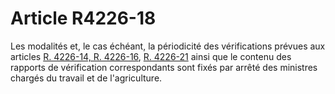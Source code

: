 # Article R4226-18

Les modalités et, le cas échéant, la périodicité des vérifications prévues aux articles [R. 4226-14, R. 4226-16][1], [R. 4226-21][2] ainsi que le contenu des rapports de vérification correspondants sont fixés par arrêté des ministres chargés du travail et de l'agriculture.

 [1]: /affichCodeArticle.do?cidTexte=LEGITEXT000006072050&idArticle=LEGIARTI000022761574&dateTexte=&categorieLien=cid
 [2]: /affichCodeArticle.do?cidTexte=LEGITEXT000006072050&idArticle=LEGIARTI000022761596&dateTexte=&categorieLien=cid